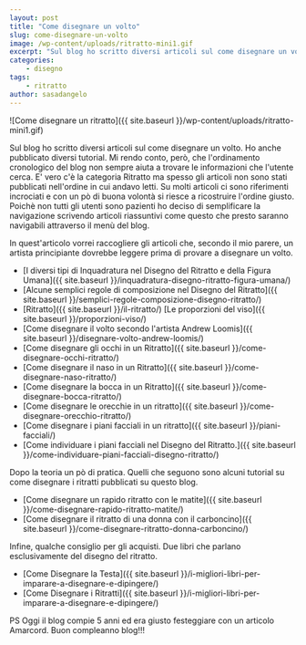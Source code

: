 ```yaml
---
layout: post
title: "Come disegnare un volto"
slug: come-disegnare-un-volto
image: /wp-content/uploads/ritratto-mini1.gif
excerpt: "Sul blog ho scritto diversi articoli sul come disegnare un volto. Ho anche pubblicato diversi tutorial. Mi rendo conto, però, che l'ordinamento"
categories:
    - disegno
tags:
    - ritratto
author: sasadangelo
---
```


![Come disegnare un ritratto]({{ site.baseurl }}/wp-content/uploads/ritratto-mini1.gif)

Sul blog ho scritto diversi articoli sul come disegnare un volto. Ho anche pubblicato diversi tutorial. Mi rendo conto, però, che l'ordinamento cronologico del blog non sempre aiuta a trovare le informazioni che l'utente cerca. E' vero c'è la categoria Ritratto ma spesso gli articoli non sono stati pubblicati nell'ordine in cui andavo letti. Su molti articoli ci sono riferimenti incrociati e con un pò di buona volontà si riesce a ricostruire l'ordine giusto. Poichè non tutti gli utenti sono pazienti ho deciso di semplificare la navigazione scrivendo articoli riassuntivi come questo che presto saranno navigabili attraverso il menù del blog.

In quest'articolo vorrei raccogliere gli articoli che, secondo il mio parere, un artista principiante dovrebbe leggere prima di provare a disegnare un volto.

* [I diversi tipi di Inquadratura nel Disegno del Ritratto e della Figura Umana]({{ site.baseurl }}/inquadratura-disegno-ritratto-figura-umana/) 
* [Alcune semplici regole di composizione nel Disegno del Ritratto]({{ site.baseurl }}/semplici-regole-composizione-disegno-ritratto/) 
* [Ritratto]({{ site.baseurl }}/il-ritratto/) [Le proporzioni del viso]({{ site.baseurl }}/proporzioni-viso/) 
* [Come disegnare il volto secondo l'artista Andrew Loomis]({{ site.baseurl }}/disegnare-volto-andrew-loomis/) 
* [Come disegnare gli occhi in un Ritratto]({{ site.baseurl }}/come-disegnare-occhi-ritratto/) 
* [Come disegnare il naso in un Ritratto]({{ site.baseurl }}/come-disegnare-naso-ritratto/) 
* [Come disegnare la bocca in un Ritratto]({{ site.baseurl }}/come-disegnare-bocca-ritratto/) 
* [Come disegnare le orecchie in un ritratto]({{ site.baseurl }}/come-disegnare-orecchio-ritratto/) 
* [Come disegnare i piani facciali in un ritratto]({{ site.baseurl }}/piani-facciali/) 
* [Come individuare i piani facciali nel Disegno del Ritratto.]({{ site.baseurl }}/come-individuare-piani-facciali-disegno-ritratto/)

Dopo la teoria un pò di pratica. Quelli che seguono sono alcuni tutorial su come disegnare i ritratti pubblicati su questo blog.

* [Come disegnare un rapido ritratto con le matite]({{ site.baseurl }}/come-disegnare-rapido-ritratto-matite/) 
* [Come disegnare il ritratto di una donna con il carboncino]({{ site.baseurl }}/come-disegnare-ritratto-donna-carboncino/)

Infine, qualche consiglio per gli acquisti. Due libri che parlano esclusivamente del disegno del ritratto.

* [Come Disegnare la Testa]({{ site.baseurl }}/i-migliori-libri-per-imparare-a-disegnare-e-dipingere/) 
* [Come Disegnare i Ritratti]({{ site.baseurl }}/i-migliori-libri-per-imparare-a-disegnare-e-dipingere/)

PS Oggi il blog compie 5 anni ed era giusto festeggiare con un articolo Amarcord. Buon compleanno blog!!!
